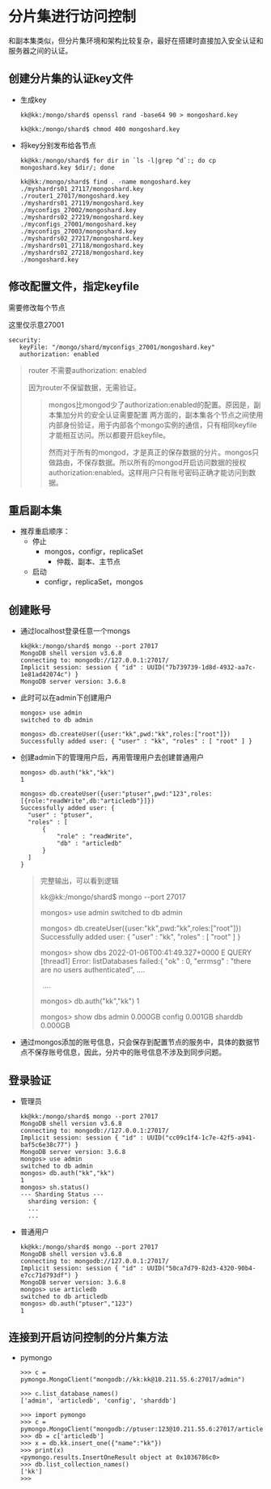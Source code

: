 # 分片集进行访问控制

和副本集类似，但分片集环境和架构比较复杂，最好在搭建时直接加入安全认证和服务器之间的认证。



## 创建分片集的认证key文件

- 生成key

  ```
  kk@kk:/mongo/shard$ openssl rand -base64 90 > mongoshard.key
  
  kk@kk:/mongo/shard$ chmod 400 mongoshard.key
  ```

- 将key分别发布给各节点

  ```
  kk@kk:/mongo/shard$ for dir in `ls -l|grep ^d`:; do cp mongoshard.key $dir/; done
  
  kk@kk:/mongo/shard$ find . -name mongoshard.key
  ./myshardrs01_27117/mongoshard.key
  ./router1_27017/mongoshard.key
  ./myshardrs01_27119/mongoshard.key
  ./myconfigs_27002/mongoshard.key
  ./myshardrs02_27219/mongoshard.key
  ./myconfigs_27001/mongoshard.key
  ./myconfigs_27003/mongoshard.key
  ./myshardrs02_27217/mongoshard.key
  ./myshardrs01_27118/mongoshard.key
  ./myshardrs02_27218/mongoshard.key
  ./mongoshard.key
  ```



## 修改配置文件，指定keyfile

需要修改每个节点

这里仅示意27001

```
security:
   keyFile: "/mongo/shard/myconfigs_27001/mongoshard.key"
   authorization: enabled
```

>  router 不需要authorization: enabled
>
>  因为router不保留数据，无需验证。
>
> > mongos比mongod少了authorization:enabled的配置。原因是，副本集加分片的安全认证需要配置 两方面的，副本集各个节点之间使用内部身份验证，用于内部各个mongo实例的通信，只有相同keyfile 才能相互访问。所以都要开启keyfile。
> >
> > 然而对于所有的mongod，才是真正的保存数据的分片。mongos只做路由，不保存数据。所以所有的mongod开启访问数据的授权authorization:enabled。这样用户只有账号密码正确才能访问到数据。





## 重启副本集

- 推荐重启顺序：
  - 停止
    - mongos，configr，replicaSet
      - 仲裁、副本、主节点
  - 启动
    - configr，replicaSet，mongos



## 创建账号

- 通过localhost登录任意一个mongs

  ```
  kk@kk:/mongo/shard$ mongo --port 27017
  MongoDB shell version v3.6.8
  connecting to: mongodb://127.0.0.1:27017/
  Implicit session: session { "id" : UUID("7b739739-1d8d-4932-aa7c-1e81ad42074c") }
  MongoDB server version: 3.6.8
  ```

  

- 此时可以在admin下创建用户

  ```
  mongos> use admin
  switched to db admin
  
  mongos> db.createUser({user:"kk",pwd:"kk",roles:["root"]})
  Successfully added user: { "user" : "kk", "roles" : [ "root" ] }
  ```

- 创建admin下的管理用户后，再用管理用户去创建普通用户

  ```
  mongos> db.auth("kk","kk")
  1
  
  mongos> db.createUser({user:"ptuser",pwd:"123",roles:[{role:"readWrite",db:"articledb"}]})
  Successfully added user: {
  	"user" : "ptuser",
  	"roles" : [
  		{
  			"role" : "readWrite",
  			"db" : "articledb"
  		}
  	]
  }
  ```

  > 完整输出，可以看到逻辑
  >
  > kk@kk:/mongo/shard$ mongo --port 27017
  >
  > mongos> use admin
  > switched to db admin
  >
  > mongos> db.createUser({user:"kk",pwd:"kk",roles:["root"]})
  > Successfully added user: { "user" : "kk", "roles" : [ "root" ] }
  >
  > mongos> show dbs
  > 2022-01-06T00:41:49.327+0000 E QUERY    [thread1] Error: listDatabases failed:{
  > 	"ok" : 0,
  > 	"errmsg" : "there are no users authenticated",
  > 	....
  >
  > ​	....
  >
  > 
  >
  > mongos> db.auth("kk","kk")
  > 1
  >
  > mongos> show dbs
  > admin    0.000GB
  > config   0.001GB
  > sharddb  0.000GB

- 通过mongos添加的账号信息，只会保存到配置节点的服务中，具体的数据节点不保存账号信息，因此，分片中的账号信息不涉及到同步问题。

## 登录验证

- 管理员

  ```
  kk@kk:/mongo/shard$ mongo --port 27017
  MongoDB shell version v3.6.8
  connecting to: mongodb://127.0.0.1:27017/
  Implicit session: session { "id" : UUID("cc09c1f4-1c7e-42f5-a941-baf5c6e38c77") }
  MongoDB server version: 3.6.8
  mongos> use admin
  switched to db admin
  mongos> db.auth("kk","kk")
  1
  mongos> sh.status()
  --- Sharding Status ---
    sharding version: {
    ...
    ...
  ```

  

- 普通用户

  ```
  kk@kk:/mongo/shard$ mongo --port 27017
  MongoDB shell version v3.6.8
  connecting to: mongodb://127.0.0.1:27017/
  Implicit session: session { "id" : UUID("50ca7d79-82d3-4320-90b4-e7cc71d793df") }
  MongoDB server version: 3.6.8
  mongos> use articledb
  switched to db articledb
  mongos> db.auth("ptuser","123")
  1
  ```

  



## 连接到开启访问控制的分片集方法

- pymongo

  ```
  >>> c = pymongo.MongoClient("mongodb://kk:kk@10.211.55.6:27017/admin")
  
  >>> c.list_database_names()
  ['admin', 'articledb', 'config', 'sharddb']
  ```

  ```
  >>> import pymongo
  >>> c = pymongo.MongoClient("mongodb://ptuser:123@10.211.55.6:27017/articledb")
  >>> db = c['articledb']
  >>> x = db.kk.insert_one({"name":"kk"})
  >>> print(x)
  <pymongo.results.InsertOneResult object at 0x1036786c0>
  >>> db.list_collection_names()
  ['kk']
  >>>
  ```

  